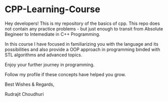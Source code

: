 # CPP-Learning-Course
Hey developers! This is my repository of the basics of cpp. This repo does not contain any practice problems - but just enough to transit from Absolute Begineer to Intemediate in C++ Programming.

In this course I have focused in familiarizing you with the language and its possibilities and also provide a OOP approach in programming binded with STL algorithms and advanced topics.

Enjoy your further journey in programming.

Follow my profile if these concepts have helped you grow.

Best Wishes & Regards,

Rudrajit Choudhuri

